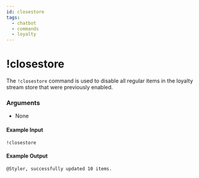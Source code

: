 ```yaml
---
id: closestore
tags:
  - chatbot
  - commands
  - loyalty
---
```


# !closestore

The `!closestore` command is used to disable all regular items in the loyalty stream store that were previously enabled.

### Arguments

- None

#### Example Input

```
!closestore
```

#### Example Output

```
@Styler, successfully updated 10 items. 
```
